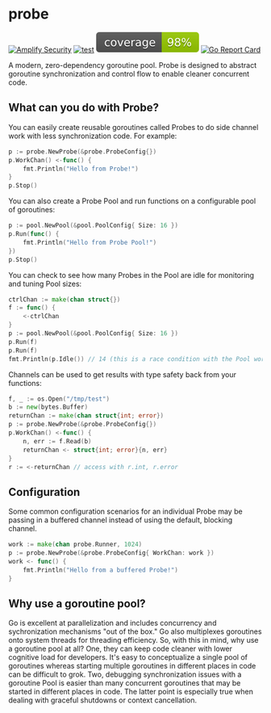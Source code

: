 # probe

[![Amplify Security](https://github.com/amplify-security/probe/actions/workflows/amplify.yml/badge.svg?branch=main)](https://github.com/amplify-security/probe/actions/workflows/amplify.yml)
[![test](https://github.com/github/docs/actions/workflows/test.yml/badge.svg?branch=main)](https://github.com/amplify-security/probe/actions/workflows/test.yml)
![coverage](https://raw.githubusercontent.com/amplify-security/probe/badges/.badges/main/coverage.svg)
[![Go Report Card](https://goreportcard.com/badge/github.com/amplify-security/probe)](https://goreportcard.com/report/github.com/amplify-security/probe)

A modern, zero-dependency goroutine pool. Probe is designed to abstract goroutine synchronization
and control flow to enable cleaner concurrent code.

## What can you do with Probe?

You can easily create reusable goroutines called Probes to do side channel work with less synchronization
code. For example:

```go
p := probe.NewProbe(&probe.ProbeConfig{})
p.WorkChan() <-func() {
    fmt.Println("Hello from Probe!")
}
p.Stop()
```

You can also create a Probe Pool and run functions on a configurable pool of goroutines:

```go
p := pool.NewPool(&pool.PoolConfig{ Size: 16 })
p.Run(func() {
    fmt.Println("Hello from Probe Pool!")
})
p.Stop()
```

You can check to see how many Probes in the Pool are idle for monitoring and tuning Pool sizes:

```go
ctrlChan := make(chan struct{})
f := func() {
    <-ctrlChan
}
p := pool.NewPool(&pool.PoolConfig{ Size: 16 })
p.Run(f)
p.Run(f)
fmt.Println(p.Idle()) // 14 (this is a race condition with the Pool work channel, your output may differ)
```

Channels can be used to get results with type safety back from your functions:

```go
f, _ := os.Open("/tmp/test")
b := new(bytes.Buffer)
returnChan := make(chan struct{int; error})
p := probe.NewProbe(&probe.ProbeConfig{})
p.WorkChan() <-func() {
    n, err := f.Read(b)
    returnChan <- struct{int; error}{n, err}
}
r := <-returnChan // access with r.int, r.error
```

## Configuration

Some common configuration scenarios for an individual Probe may be passing in a buffered channel
instead of using the default, blocking channel.

```go
work := make(chan probe.Runner, 1024)
p := probe.NewProbe(&probe.ProbeConfig{ WorkChan: work })
work <- func() {
    fmt.Println("Hello from a buffered Probe!")
}
```

## Why use a goroutine pool?

Go is excellent at parallelization and includes concurrency and sychronization mechanisms "out of the box."
Go also multiplexes goroutines onto system threads for threading efficiency. So, with this in mind,
why use a goroutine pool at all? One, they can keep code cleaner with lower cognitive load for developers.
It's easy to conceptualize a single pool of goroutines whereas starting multiple goroutines in different
places in code can be difficult to grok. Two, debugging synchronization issues with a goroutine Pool is
easier than many concurrent goroutines that may be started in different places in code. The latter point is
especially true when dealing with graceful shutdowns or context cancellation.

